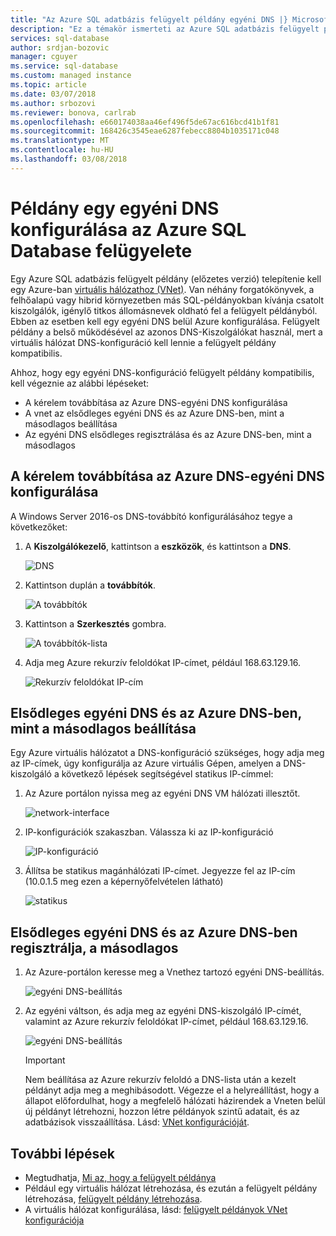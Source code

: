```yaml
---
title: "Az Azure SQL adatbázis felügyelt példány egyéni DNS |} Microsoft Docs"
description: "Ez a témakör ismerteti az Azure SQL adatbázis felügyelt példánya egy egyéni DNS-konfigurációs beállítások."
services: sql-database
author: srdjan-bozovic
manager: cguyer
ms.service: sql-database
ms.custom: managed instance
ms.topic: article
ms.date: 03/07/2018
ms.author: srbozovi
ms.reviewer: bonova, carlrab
ms.openlocfilehash: e660174038aa46ef496f5de67ac616bcd41b1f81
ms.sourcegitcommit: 168426c3545eae6287febecc8804b1035171c048
ms.translationtype: MT
ms.contentlocale: hu-HU
ms.lasthandoff: 03/08/2018
---
```

# <a name="configuring-a-custom-dns-for-azure-sql-database-managed-instance"></a>Példány egy egyéni DNS konfigurálása az Azure SQL Database felügyelete

Egy Azure SQL adatbázis felügyelt példány (előzetes verzió) telepítenie kell egy Azure-ban [virtuális hálózathoz (VNet)](../virtual-network/virtual-networks-overview.md). Van néhány forgatókönyvek, a felhőalapú vagy hibrid környezetben más SQL-példányokban kívánja csatolt kiszolgálók, igénylő titkos állomásnevek oldható fel a felügyelt példányból. Ebben az esetben kell egy egyéni DNS belül Azure konfigurálása. Felügyelt példány a belső működésével az azonos DNS-Kiszolgálókat használ, mert a virtuális hálózat DNS-konfiguráció kell lennie a felügyelt példány kompatibilis. 

Ahhoz, hogy egy egyéni DNS-konfiguráció felügyelt példány kompatibilis, kell végeznie az alábbi lépéseket: 
- A kérelem továbbítása az Azure DNS-egyéni DNS konfigurálása 
- A vnet az elsődleges egyéni DNS és az Azure DNS-ben, mint a másodlagos beállítása 
- Az egyéni DNS elsődleges regisztrálása és az Azure DNS-ben, mint a másodlagos

## <a name="configure-custom-dns-to-forward-requests-to-azure-dns"></a>A kérelem továbbítása az Azure DNS-egyéni DNS konfigurálása 

A Windows Server 2016-os DNS-továbbító konfigurálásához tegye a következőket: 

1. A **Kiszolgálókezelő**, kattintson a **eszközök**, és kattintson a **DNS**. 

   ![DNS](./media/sql-database-managed-instance-custom-dns/dns.png) 

2. Kattintson duplán a **továbbítók**.

   ![A továbbítók](./media/sql-database-managed-instance-custom-dns/forwarders.png) 

3. Kattintson a **Szerkesztés** gombra. 

   ![A továbbítók-lista](./media/sql-database-managed-instance-custom-dns/forwarders-list.png) 

4. Adja meg Azure rekurzív feloldókat IP-címet, például 168.63.129.16.

   ![Rekurzív feloldókat IP-cím](./media/sql-database-managed-instance-custom-dns/recursive-resolvers-ip-address.png) 
 
## <a name="set-up-custom-dns-as-primary-and-azure-dns-as-secondary"></a>Elsődleges egyéni DNS és az Azure DNS-ben, mint a másodlagos beállítása 
 
Egy Azure virtuális hálózatot a DNS-konfiguráció szükséges, hogy adja meg az IP-címek, úgy konfigurálja az Azure virtuális Gépen, amelyen a DNS-kiszolgáló a következő lépések segítségével statikus IP-címmel: 

1. Az Azure portálon nyissa meg az egyéni DNS VM hálózati illesztőt.

   ![network-interface](./media/sql-database-managed-instance-custom-dns/network-interface.png) 

2. IP-konfigurációk szakaszban. Válassza ki az IP-konfiguráció 

   ![IP-konfiguráció](./media/sql-database-managed-instance-custom-dns/ip-configuration.png) 


3. Állítsa be statikus magánhálózati IP-címet. Jegyezze fel az IP-cím (10.0.1.5 meg ezen a képernyőfelvételen látható) 

   ![statikus](./media/sql-database-managed-instance-custom-dns/static.png) 


## <a name="register-custom-dns-as-primary-and-azure-dns-as-secondary"></a>Elsődleges egyéni DNS és az Azure DNS-ben regisztrálja, a másodlagos 

1. Az Azure-portálon keresse meg a Vnethez tartozó egyéni DNS-beállítás.

   ![egyéni DNS-beállítás](./media/sql-database-managed-instance-custom-dns/custom-dns-option.png) 

2. Az egyéni váltson, és adja meg az egyéni DNS-kiszolgáló IP-címét, valamint az Azure rekurzív feloldókat IP-címet, például 168.63.129.16. 

   ![egyéni DNS-beállítás](./media/sql-database-managed-instance-custom-dns/custom-dns-server-ip-address.png) 

   > [!IMPORTANT]
   > Nem beállítása az Azure rekurzív feloldó a DNS-lista után a kezelt példányt adja meg a meghibásodott. Végezze el a helyreállítást, hogy a állapot előfordulhat, hogy a megfelelő hálózati házirendek a Vneten belül új példányt létrehozni, hozzon létre példányok szintű adatait, és az adatbázisok visszaállítása. Lásd: [VNet konfigurációját](sql-database-managed-instance-vnet-configuration.md).

## <a name="next-steps"></a>További lépések

- Megtudhatja, [Mi az, hogy a felügyelt példánya](sql-database-managed-instance.md)
- Például egy virtuális hálózat létrehozása, és ezután a felügyelt példány létrehozása, [felügyelt példány létrehozása](sql-database-managed-instance-tutorial-portal.md).
- A virtuális hálózat konfigurálása, lásd: [felügyelt példányok VNet konfigurációja](sql-database-managed-instance-vnet-configuration.md)
